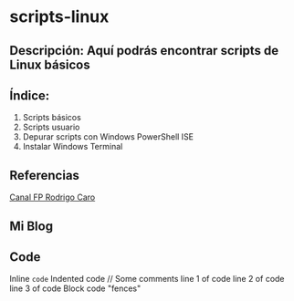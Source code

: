 # scripts-linux
## Descripción: Aquí podrás encontrar scripts de Linux básicos


## Índice:
1. Scripts básicos
2. Scripts usuario 
3. Depurar scripts con Windows PowerShell ISE
4. Instalar Windows Terminal

## Referencias
[Canal FP Rodrigo Caro](https://www.youtube.com/channel/UCE67X-TxJzc_9I_lAztga8g)
## Mi Blog

## Code
Inline `code`
Indented code
 // Some comments
 line 1 of code
 line 2 of code
 line 3 of code
 Block code "fences"
